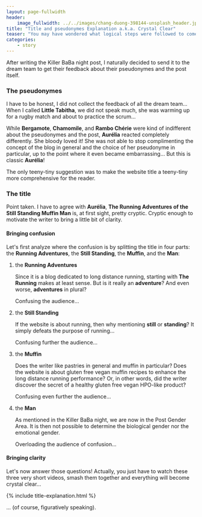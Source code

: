 ```yaml
---
layout: page-fullwidth
header:
    image_fullwidth: ../../images/chang-duong-398144-unsplash_header.jpg
title: "Title and pseudonymes Explanation a.k.a. Crystal Clear"
teaser: "You may have wondered what logical steps were followed to come up with this site title..."
categories:
    - story
---
```


After writing the Killer BaBa night post, 
I naturally decided to send it to the dream team to get their feedback about their pseudonymes and the post itself.

### The pseudonymes

I have to be honest, I did not collect the feedback of all the dream team...
 When I called **Little Tabitha**, we did not speak much, she was warming up for a rugby match and about to practice the scrum...

While **Bergamote**, **Chamomile**, and **Rambo Chérie** were kind of indifferent 
about the pseudonymes and the post, **Aurélia** reacted completely differently. She bloody loved it!
She was not able to stop complimenting the concept of the blog in general and the choice of her pseudonyme in particular, up to the point 
where it even became embarrassing... But this is classic **Aurélia**! 

The only teeny-tiny suggestion was to make the website title a teeny-tiny more comprehensive for the reader.

### The title

Point taken. I have to agree with **Aurélia**, **The Running Adventures of the Still Standing Muffin Man** is,
 at first sight, pretty cryptic. Cryptic enough to motivate the writer to bring a little bit of clarity.
 
#### Bringing confusion

Let's first analyze where the confusion is by splitting the title in four parts: 
the **Running Adventures**, the **Still Standing**, the **Muffin**, and the **Man**:
 
1. the **Running Adventures**
    
   Since it is a blog dedicated to long distance running, starting with **The Running** makes at least sense. 
   But is it really an **adventure**? And even worse, **adventures** in plural? 
   
   Confusing the audience...
    
2. the **Still Standing**
    
   If the website is about running, then why mentioning **still** or **standing**?
   It simply defeats the purpose of running... 
   
   Confusing further the audience...


3. the **Muffin**
    
   Does the writer like pastries in general and muffin in particular? 
    Does the website is about gluten free vegan muffin recipes to enhance the long distance running performance? 
    Or, in other words, did the writer discover the secret of a healthy gluten free vegan HPO-like product?
    
    Confusing even further the audience...

4. the **Man**

   As mentioned in the Killer BaBa night, we are now in the Post Gender Area. It is then not possible to determine 
    the biological gender nor the emotional gender. 
    
    Overloading the audience of confusion...

 
#### Bringing clarity
Let's now answer those questions! Actually, you just have to watch these three very short videos,
 smash them together and everything will become crystal clear...


{% include title-explanation.html %}



... (of course, figuratively speaking).
